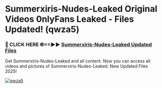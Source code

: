 # Summerxiris-Nudes-Leaked Original Videos 0nlyFans Leaked - Files Updated! (qwza5)

<h3>🔴 CLICK HERE 🌐==►► <a href="https://tinyurl.com/4mcuefdz" rel="nofollow">Summerxiris-Nudes-Leaked Updated Files</a></h3>

Get Summerxiris-Nudes-Leaked and all content. Now you can access all videos and pictures of Summerxiris-Nudes-Leaked. New Updated Files 2025!

[![qwza5](https://i.imgur.com/StAQSOY.gif)](https://tinyurl.com/4mcuefdz)

